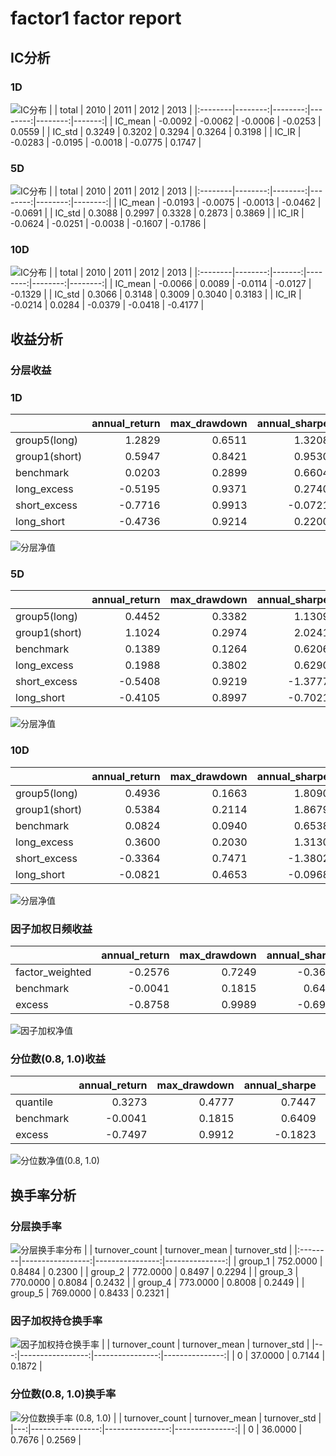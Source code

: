# factor1 factor report
## IC分析
### 1D
![IC分布](IC/factor1_1D.png)
|         |   total |    2010 |    2011 |    2012 |   2013 |
|:--------|--------:|--------:|--------:|--------:|-------:|
| IC_mean | -0.0092 | -0.0062 | -0.0006 | -0.0253 | 0.0559 |
| IC_std  |  0.3249 |  0.3202 |  0.3294 |  0.3264 | 0.3198 |
| IC_IR   | -0.0283 | -0.0195 | -0.0018 | -0.0775 | 0.1747 |

### 5D
![IC分布](IC/factor1_5D.png)
|         |   total |    2010 |    2011 |    2012 |    2013 |
|:--------|--------:|--------:|--------:|--------:|--------:|
| IC_mean | -0.0193 | -0.0075 | -0.0013 | -0.0462 | -0.0691 |
| IC_std  |  0.3088 |  0.2997 |  0.3328 |  0.2873 |  0.3869 |
| IC_IR   | -0.0624 | -0.0251 | -0.0038 | -0.1607 | -0.1786 |

### 10D
![IC分布](IC/factor1_10D.png)
|         |   total |   2010 |    2011 |    2012 |    2013 |
|:--------|--------:|-------:|--------:|--------:|--------:|
| IC_mean | -0.0066 | 0.0089 | -0.0114 | -0.0127 | -0.1329 |
| IC_std  |  0.3066 | 0.3148 |  0.3009 |  0.3040 |  0.3183 |
| IC_IR   | -0.0214 | 0.0284 | -0.0379 | -0.0418 | -0.4177 |

## 收益分析
### 分层收益
### 1D
|               |   annual_return |   max_drawdown |   annual_sharpe |   annual_calmar |   win_rate |   avg_win_return |   avg_loss_return |   profit_loss_ratio |   annual_volatility |   annual_downside_deviation |   annual_sortino |
|:--------------|----------------:|---------------:|----------------:|----------------:|-----------:|-----------------:|------------------:|--------------------:|--------------------:|----------------------------:|-----------------:|
| group5(long)  |          1.2829 |         0.6511 |          1.3208 |         31.2800 |     0.4994 |           0.0478 |           -0.0376 |              1.2719 |              0.9644 |                      0.5197 |           2.4513 |
| group1(short) |          0.5947 |         0.8421 |          0.9530 |         11.2114 |     0.5234 |           0.0442 |           -0.0404 |              1.0927 |              1.0205 |                      0.6615 |           1.4701 |
| benchmark     |          0.0203 |         0.2899 |          0.6604 |          1.1093 |     0.4930 |           0.0708 |           -0.0622 |              1.1392 |              1.2968 |                      0.7104 |           1.2055 |
| long_excess   |         -0.5195 |         0.9371 |          0.2740 |         -8.8002 |     0.5082 |           0.0761 |           -0.0753 |              1.0109 |              1.5231 |                      0.8521 |           0.4898 |
| short_excess  |         -0.7716 |         0.9913 |         -0.0721 |        -12.3557 |     0.5082 |           0.0766 |           -0.0801 |              0.9563 |              1.6087 |                      1.0765 |          -0.1078 |
| long_short    |         -0.4736 |         0.9214 |          0.2200 |         -8.1591 |     0.5006 |           0.0599 |           -0.0576 |              1.0389 |              1.3696 |                      0.9057 |           0.3327 |

![分层净值](net_value/factor1_1D.png)
### 5D
|               |   annual_return |   max_drawdown |   annual_sharpe |   annual_calmar |   win_rate |   avg_win_return |   avg_loss_return |   profit_loss_ratio |   annual_volatility |   annual_downside_deviation |   annual_sortino |
|:--------------|----------------:|---------------:|----------------:|----------------:|-----------:|-----------------:|------------------:|--------------------:|--------------------:|----------------------------:|-----------------:|
| group5(long)  |          0.4452 |         0.3382 |          1.1309 |         20.8949 |     0.5146 |           0.0201 |           -0.0177 |              1.1375 |              0.3940 |                      0.2287 |           1.9477 |
| group1(short) |          1.1024 |         0.2974 |          2.0241 |         58.8374 |     0.5439 |           0.0206 |           -0.0174 |              1.1848 |              0.4082 |                      0.2130 |           3.8794 |
| benchmark     |          0.1389 |         0.1264 |          0.6206 |         17.4538 |     0.4879 |           0.0145 |           -0.0125 |              1.1570 |              0.2667 |                      0.1409 |           1.1748 |
| long_excess   |          0.1988 |         0.3802 |          0.6290 |          8.2998 |     0.5083 |           0.0231 |           -0.0216 |              1.0687 |              0.4452 |                      0.2517 |           1.1124 |
| short_excess  |         -0.5408 |         0.9219 |         -1.3777 |         -9.3129 |     0.4955 |           0.0210 |           -0.0258 |              0.8131 |              0.4795 |                      0.3459 |          -1.9099 |
| long_short    |         -0.4105 |         0.8997 |         -0.7021 |         -7.2435 |     0.4828 |           0.0259 |           -0.0271 |              0.9557 |              0.5421 |                      0.3492 |          -1.0900 |

![分层净值](net_value/factor1_5D.png)
### 10D
|               |   annual_return |   max_drawdown |   annual_sharpe |   annual_calmar |   win_rate |   avg_win_return |   avg_loss_return |   profit_loss_ratio |   annual_volatility |   annual_downside_deviation |   annual_sortino |
|:--------------|----------------:|---------------:|----------------:|----------------:|-----------:|-----------------:|------------------:|--------------------:|--------------------:|----------------------------:|-----------------:|
| group5(long)  |          0.4936 |         0.1663 |          1.8090 |         47.1322 |     0.5192 |           0.0126 |           -0.0100 |              1.2526 |              0.2374 |                      0.1294 |           3.3191 |
| group1(short) |          0.5384 |         0.2114 |          1.8679 |         40.4241 |     0.5077 |           0.0131 |           -0.0098 |              1.3362 |              0.2469 |                      0.1221 |           3.7784 |
| benchmark     |          0.0824 |         0.0940 |          0.6538 |         13.9123 |     0.4987 |           0.0074 |           -0.0066 |              1.1112 |              0.1350 |                      0.0720 |           1.2255 |
| long_excess   |          0.3600 |         0.2030 |          1.3130 |         28.1471 |     0.5115 |           0.0139 |           -0.0118 |              1.1801 |              0.2599 |                      0.1410 |           2.4206 |
| short_excess  |         -0.3364 |         0.7471 |         -1.3802 |         -7.1483 |     0.4974 |           0.0115 |           -0.0143 |              0.8029 |              0.2702 |                      0.2039 |          -1.8292 |
| long_short    |         -0.0821 |         0.4653 |         -0.0968 |         -2.8003 |     0.5154 |           0.0150 |           -0.0162 |              0.9252 |              0.3280 |                      0.2266 |          -0.1401 |

![分层净值](net_value/factor1_10D.png)
### 因子加权日频收益
|                 |   annual_return |   max_drawdown |   annual_sharpe |   annual_calmar |   win_rate |   avg_win_return |   avg_loss_return |   profit_loss_ratio |   annual_volatility |   annual_downside_deviation |   annual_sortino |
|:----------------|----------------:|---------------:|----------------:|----------------:|-----------:|-----------------:|------------------:|--------------------:|--------------------:|----------------------------:|-----------------:|
| factor_weighted |         -0.2576 |         0.7249 |         -0.3624 |         -5.6421 |     0.4859 |           0.0217 |           -0.0220 |              0.9906 |              0.4877 |                      0.3751 |          -0.4712 |
| benchmark       |         -0.0041 |         0.1815 |          0.6409 |         -0.3591 |     0.4944 |           0.0704 |           -0.0623 |              1.1297 |              1.2946 |                      0.7106 |           1.1677 |
| excess          |         -0.8758 |         0.9989 |         -0.6947 |        -13.9183 |     0.4894 |           0.0714 |           -0.0762 |              0.9364 |              1.4491 |                      0.8998 |          -1.1188 |

![因子加权净值](net_value/factor1_factor_weighted.png)
### 分位数(0.8, 1.0)收益
|           |   annual_return |   max_drawdown |   annual_sharpe |   annual_calmar |   win_rate |   avg_win_return |   avg_loss_return |   profit_loss_ratio |   annual_volatility |   annual_downside_deviation |   annual_sortino |
|:----------|----------------:|---------------:|----------------:|----------------:|-----------:|-----------------:|------------------:|--------------------:|--------------------:|----------------------------:|-----------------:|
| quantile  |          0.3273 |         0.4777 |          0.7447 |         10.8771 |     0.5013 |           0.0358 |           -0.0314 |              1.1392 |              0.7493 |                      0.4544 |           1.2281 |
| benchmark |         -0.0041 |         0.1815 |          0.6409 |         -0.3591 |     0.4944 |           0.0704 |           -0.0623 |              1.1297 |              1.2946 |                      0.7106 |           1.1677 |
| excess    |         -0.7497 |         0.9912 |         -0.1823 |        -12.0070 |     0.4806 |           0.0757 |           -0.0721 |              1.0497 |              1.4871 |                      0.8908 |          -0.3042 |

![分位数净值(0.8, 1.0)](net_value/factor1_quantile.png)
## 换手率分析
### 分层换手率
![分层换手率分布](turnover/factor1_group.png)
|         |   turnover_count |   turnover_mean |   turnover_std |
|:--------|-----------------:|----------------:|---------------:|
| group_1 |         752.0000 |          0.8484 |         0.2300 |
| group_2 |         772.0000 |          0.8497 |         0.2294 |
| group_3 |         770.0000 |          0.8084 |         0.2432 |
| group_4 |         773.0000 |          0.8008 |         0.2449 |
| group_5 |         769.0000 |          0.8433 |         0.2321 |

### 因子加权持仓换手率
![因子加权持仓换手率](turnover/factor1_factor_weighted.png)
|    |   turnover_count |   turnover_mean |   turnover_std |
|---:|-----------------:|----------------:|---------------:|
|  0 |          37.0000 |          0.7144 |         0.1872 |

### 分位数(0.8, 1.0)换手率
![分位数换手率 (0.8, 1.0)](turnover/factor1_quantile.png)
|    |   turnover_count |   turnover_mean |   turnover_std |
|---:|-----------------:|----------------:|---------------:|
|  0 |          36.0000 |          0.7676 |         0.2569 |

